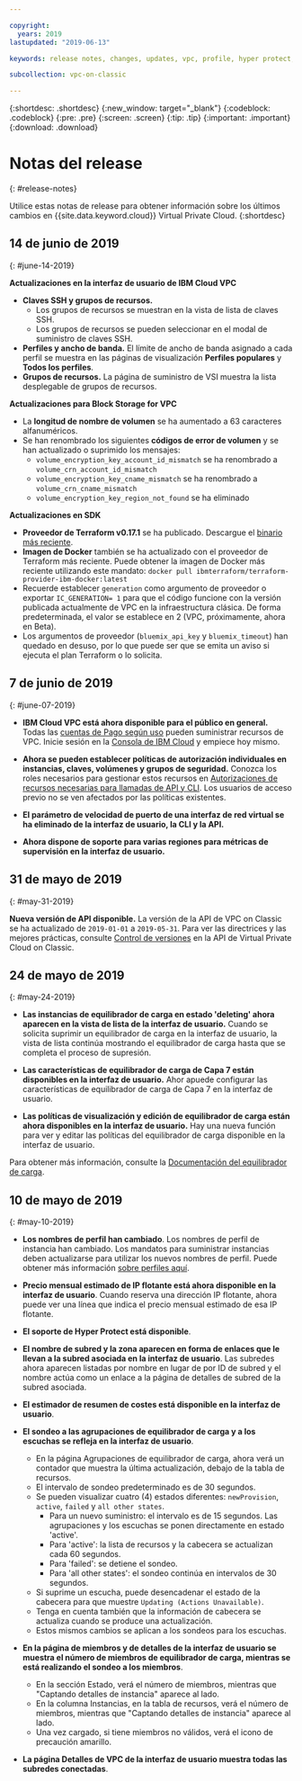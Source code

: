```yaml
---

copyright:
  years: 2019
lastupdated: "2019-06-13"

keywords: release notes, changes, updates, vpc, profile, hyper protect, estimator, load balancer

subcollection: vpc-on-classic

---
```


{:shortdesc: .shortdesc}
{:new_window: target="_blank"}
{:codeblock: .codeblock}
{:pre: .pre}
{:screen: .screen}
{:tip: .tip}
{:important: .important}
{:download: .download}

# Notas del release
{: #release-notes}

Utilice estas notas de release para obtener información sobre los últimos cambios en {{site.data.keyword.cloud}} Virtual Private Cloud.
{:shortdesc}

## 14 de junio de 2019
{: #june-14-2019}

**Actualizaciones en la interfaz de usuario de IBM Cloud VPC**

- **Claves SSH y grupos de recursos.**
    * Los grupos de recursos se muestran en la vista de lista de claves SSH.
    * Los grupos de recursos se pueden seleccionar en el modal de suministro de claves SSH.
- **Perfiles y ancho de banda.** El límite de ancho de banda asignado a cada perfil se muestra en las páginas de visualización **Perfiles populares** y **Todos los perfiles**.
- **Grupos de recursos.** La página de suministro de VSI muestra la lista desplegable de grupos de recursos.

**Actualizaciones para Block Storage for VPC**
- La **longitud de nombre de volumen** se ha aumentado a 63 caracteres alfanuméricos.
- Se han renombrado los siguientes **códigos de error de volumen** y se han actualizado o suprimido los mensajes:
    * `volume_encryption_key_account_id_mismatch` se ha renombrado a `volume_crn_account_id_mismatch`
    * `volume_encryption_key_cname_mismatch` se ha renombrado a `volume_crn_cname_mismatch`
    * `volume_encryption_key_region_not_found` se ha eliminado

**Actualizaciones en SDK**

- **Proveedor de Terraform v0.17.1** se ha publicado. Descargue el [binario más reciente](https://github.com/IBM-Cloud/terraform-provider-ibm/releases/tag/v0.17.1).
- **Imagen de Docker** también se ha actualizado con el proveedor de Terraform más reciente. Puede obtener la imagen de Docker más reciente utilizando este mandato:  `docker pull ibmterraform/terraform-provider-ibm-docker:latest`
- Recuerde establecer `generation` como argumento de proveedor o exportar `IC_GENERATION= 1` para que el código funcione con la versión publicada actualmente de VPC en la infraestructura clásica. De forma predeterminada, el valor se establece en 2 (VPC, próximamente, ahora en Beta).
- Los argumentos de proveedor (`bluemix_api_key` y `bluemix_timeout`) han quedado en desuso, por lo que puede ser que se emita un aviso si ejecuta el plan Terraform o lo solicita.

## 7 de junio de 2019
{: #june-07-2019}

- **IBM Cloud VPC está ahora disponible para el público en general.** Todas las [cuentas de Pago según uso](/docs/account?topic=account-accounts) pueden suministrar recursos de VPC.
Inicie sesión en la [Consola de IBM Cloud](https://{DomainName}/vpc/overview) y empiece hoy mismo.

- **Ahora se pueden establecer políticas de autorización individuales en instancias, claves, volúmenes y grupos de seguridad.** Conozca los roles necesarios para gestionar estos recursos en [Autorizaciones de recursos necesarias para llamadas de API y CLI](/docs/vpc-on-classic?topic=vpc-on-classic-resource-authorizations-required-for-api-and-cli-calls). Los usuarios de acceso previo no se ven afectados por las políticas existentes.

- **El parámetro de velocidad de puerto de una interfaz de red virtual se ha eliminado de la interfaz de usuario, la CLI y la API.**

- **Ahora dispone de soporte para varias regiones para métricas de supervisión en la interfaz de usuario.**


## 31 de mayo de 2019
{: #may-31-2019}

**Nueva versión de API disponible.** La versión de la API de VPC on Classic se ha actualizado de `2019-01-01` a `2019-05-31`. Para ver las directrices y las mejores prácticas, consulte [Control de versiones](https://{DomainName}/apidocs/vpc-on-classic#versioning) en la API de Virtual Private Cloud on Classic.

## 24 de mayo de 2019
{: #may-24-2019}

- **Las instancias de equilibrador de carga en estado 'deleting' ahora aparecen en la vista de lista de la interfaz de usuario.** Cuando se solicita suprimir un equilibrador de carga en la interfaz de usuario, la vista de lista continúa mostrando el equilibrador de carga hasta que se completa el proceso de supresión.

- **Las características de equilibrador de carga de Capa 7 están disponibles en la interfaz de usuario.** Ahor apuede configurar las características de equilibrador de carga de Capa 7 en la interfaz de usuario.

- **Las políticas de visualización y edición de equilibrador de carga están ahora disponibles en la interfaz de usuario.** Hay una nueva función para ver y editar las políticas del equilibrador de carga disponible en la interfaz de usuario.

Para obtener más información, consulte la [Documentación del equilibrador de carga](/docs/infrastructure/vpc-on-classic-network?topic=vpc-on-classic-network---using-load-balancers-in-ibm-cloud-vpc).


## 10 de mayo de 2019
{: #may-10-2019}


- **Los nombres de perfil han cambiado**. Los nombres de perfil de instancia han cambiado. Los mandatos para suministrar instancias deben actualizarse para utilizar los nuevos nombres de perfil. Puede obtener más información [sobre perfiles aquí](/docs/vpc-on-classic-vsi?topic=vpc-on-classic-vsi-profiles).

- **Precio mensual estimado de IP flotante está ahora disponible en la interfaz de usuario**. Cuando reserva una dirección IP flotante, ahora puede ver una línea que indica el precio mensual estimado de esa IP flotante.

- **El soporte de Hyper Protect está disponible**.

- **El nombre de subred y la zona aparecen en forma de enlaces que le llevan a la subred asociada en la interfaz de usuario**. Las subredes ahora aparecen listadas por nombre en lugar de por ID de subred y el nombre actúa como un enlace a la página de detalles de subred de la subred asociada.

- **El estimador de resumen de costes está disponible en la interfaz de usuario**.

- **El sondeo a las agrupaciones de equilibrador de carga y a los escuchas se refleja en la interfaz de usuario**.

    * En la página Agrupaciones de equilibrador de carga, ahora verá un contador que muestra la última actualización, debajo de la tabla de recursos.
    * El intervalo de sondeo predeterminado es de 30 segundos.
    * Se pueden visualizar cuatro (4) estados diferentes: `newProvision`, `active`, `failed` y `all other states`.
        * Para un nuevo suministro: el intervalo es de 15 segundos. Las agrupaciones y los escuchas se ponen directamente en estado 'active'.
        * Para 'active': la lista de recursos y la cabecera se actualizan cada 60 segundos.
        * Para 'failed': se detiene el sondeo.
        * Para 'all other states': el sondeo continúa en intervalos de 30 segundos.
    * Si suprime un escucha, puede desencadenar el estado de la cabecera para que muestre `Updating (Actions Unavailable)`.
    * Tenga en cuenta también que la información de cabecera se actualiza cuando se produce una actualización.
    * Estos mismos cambios se aplican a los sondeos para los escuchas.

- **En la página de miembros y de detalles de la interfaz de usuario se muestra el número de miembros de equilibrador de carga, mientras se está realizando el sondeo a los miembros**.

    * En la sección Estado, verá el número de miembros, mientras que "Captando detalles de instancia" aparece al lado.
    * En la columna Instancias, en la tabla de recursos, verá el número de miembros, mientras que "Captando detalles de instancia" aparece al lado.
    * Una vez cargado, si tiene miembros no válidos, verá el icono de precaución amarillo.

- **La página Detalles de VPC de la interfaz de usuario muestra todas las subredes conectadas**.

